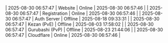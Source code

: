 | 2025-08-30 06:57:47 | Website | Online | 2025-08-30 06:57:46 |
| 2025-08-30 06:57:47 | Registration | Online | 2025-08-30 06:57:46 |
| 2025-08-30 06:57:47 | Auth Server | Offline | 2025-08-18 09:33:31 |
| 2025-08-30 06:57:47 | Kezan (PvE) | Offline | 2025-08-03 17:58:02 |
| 2025-08-30 06:57:47 | Gurubashi (PvP) | Offline | 2025-08-23 21:44:06 |
| 2025-08-30 06:57:47 | Cloudflare | Online | 2025-08-30 06:57:46 |
